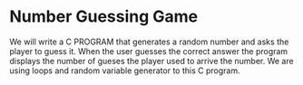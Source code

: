 # Number Guessing Game
We will write a C PROGRAM that generates a random number and asks the player to guess it.
When the user guesses the correct answer the program displays the number of gueses the player used to arrive the number. 
We are using loops and random variable generator to this C program.

